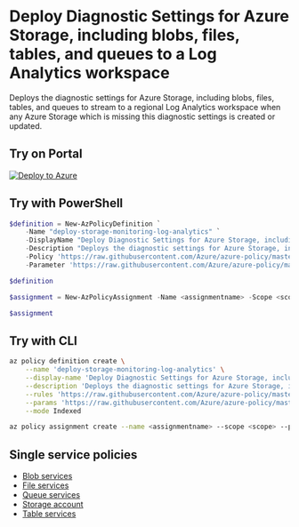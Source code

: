 # Deploy Diagnostic Settings for Azure Storage, including blobs, files, tables, and queues to a Log Analytics workspace

Deploys the diagnostic settings for Azure Storage, including blobs, files, tables, and queues to stream to a regional Log Analytics workspace when any Azure Storage which is missing this diagnostic settings is created or updated.

## Try on Portal

[![Deploy to Azure](http://azuredeploy.net/deploybutton.png)](https://portal.azure.com/#blade/Microsoft_Azure_Policy/CreatePolicyDefinitionBlade/uri/https%3A%2F%2Fraw.githubusercontent.com%2FAzure%2Fazure-policy%2Fmaster%2Fsamples%2FStorage%2Fdeploy-storage-monitoring-log-analytics%2Fazurepolicy.json)

## Try with PowerShell

```powershell
$definition = New-AzPolicyDefinition `
    -Name "deploy-storage-monitoring-log-analytics" `
    -DisplayName "Deploy Diagnostic Settings for Azure Storage, including blobs, files, tables, and queues to a Log Analytics workspace" `
    -Description "Deploys the diagnostic settings for Azure Storage, including blobs, files, tables, and queues to stream to a regional Log Analytics workspace when any Azure Storage which is missing this diagnostic settings is created or updated." `
    -Policy 'https://raw.githubusercontent.com/Azure/azure-policy/master/samples/Storage/deploy-storage-monitoring-log-analytics/azurepolicy.rules.json' `
    -Parameter 'https://raw.githubusercontent.com/Azure/azure-policy/master/samples/Storage/deploy-storage-monitoring-log-analytics/azurepolicy.parameters.json' -Mode Indexed

$definition

$assignment = New-AzPolicyAssignment -Name <assignmentname> -Scope <scope>  -PolicyDefinition $definition

$assignment
```

## Try with CLI

```sh
az policy definition create \
    --name 'deploy-storage-monitoring-log-analytics' \
    --display-name 'Deploy Diagnostic Settings for Azure Storage, including blobs, files, tables, and queues to a Log Analytics workspace' \
    --description 'Deploys the diagnostic settings for Azure Storage, including blobs, files, tables, and queues to stream to a regional Log Analytics workspace when any Azure Storage which is missing this diagnostic settings is created or updated.' \
    --rules 'https://raw.githubusercontent.com/Azure/azure-policy/master/samples/Storage/deploy-storage-monitoring-log-analytics/azurepolicy.rules.json' \
    --params 'https://raw.githubusercontent.com/Azure/azure-policy/master/samples/Storage/deploy-storage-monitoring-log-analytics/azurepolicy.parameters.json' \
    --mode Indexed

az policy assignment create --name <assignmentname> --scope <scope> --policy "deploy-storage-monitoring-log-analytics"
```

## Single service policies

- [Blob services](blobservices/README.md)
- [File services]()
- [Queue services]()
- [Storage account]()
- [Table services]()
